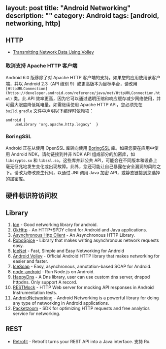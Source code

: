 layout: post
title: "Android Networking"
description: ""
category: Android
tags: [android, networking, http]
---

## HTTP

- [Transmitting Network Data Using Volley](https://developer.android.com/training/volley/index.html)

### 取消支持 Apache HTTP 客户端

Android 6.0 版移除了对 Apache HTTP 客户端的支持。如果您的应用使用该客户端，并以 Android 2.3（API 级别 9）或更高版本为目标平台，请改用 `[HttpURLConnection](https://developer.android.com/reference/java/net/HttpURLConnection.html)` 类。此 API 效率更高，因为它可以通过透明压缩和响应缓存减少网络使用，并可最大限度降低耗电量。如需继续使用 Apache HTTP API，您必须先在 `build.gradle` 文件中声明以下编译时依赖项：

```
android {  
    useLibrary 'org.apache.http.legacy'  }
```

### BoringSSL 

Android 正在从使用 OpenSSL 库转向使用 [BoringSSL](https://boringssl.googlesource.com/boringssl/) 库。如果您要在应用中使用 Android NDK，请勿链接到并非 NDK API 组成部分的加密库，如 `libcrypto.so` 和 `libssl.so`。这些库并非公共 API，可能会在不同版本和设备上毫无征兆地发生变化或出现故障。此外，您还可能让自己暴露在安全漏洞的风险之下。请改为修改原生代码，以通过 JNI 调用 Java 加密 API，或静态链接到您选择的加密库。

## 硬件标识符访问权


## Library

1.  [Ion](https://github.com/koush/ion) - Good networking library for android.
2.  [OkHttp](https://github.com/square/okhttp) - An HTTP+SPDY client for Android and Java applications.
3.  [Asynchronous Http Client](https://github.com/loopj/android-async-http) - An Asynchronous HTTP Library.
4.  [RoboSpice](https://github.com/stephanenicolas/robospice) - Library that makes writing asynchronous network requests easy.
5.  [IceNet](https://github.com/anton46/IceNet) - Fast, Simple and Easy Networking for Android
6.  [Android Volley](https://developer.android.com/training/volley/index.html) - Official Android HTTP library that makes networking for easier and faster.
7.  [IceSoap](https://github.com/AlexGilleran/IceSoap) - Easy, asynchronous, annotation-based SOAP for Android.
8.  [node-android](https://github.com/InstantWebP2P/node-android) - Run Node.js on Android.
9.  [HappyDns](https://github.com/qiniu/happy-dns-android) - A Dns library, user can use custom dns server, dnspod httpdns. Only support A record.
10.  [RESTMock](https://github.com/andrzejchm/RESTMock) - HTTP Web server for mocking API responses in Android Instrumentation tests.
11.  [AndroidNetworking](https://github.com/amitshekhariitbhu/Fast-Android-Networking) - Android Networking is a powerful library for doing any type of networking in Android applications.
12.  [Packetzoom](https://packetzoom.com/blog/introducing-http-optimizer-and-analytics-service.html) - SDK for optimizing HTTP requests and free analytics service for networking.

## REST

- [Retrofit](http://square.github.io/retrofit/) - Retrofit turns your REST API into a Java interface. 支持 Rx.
